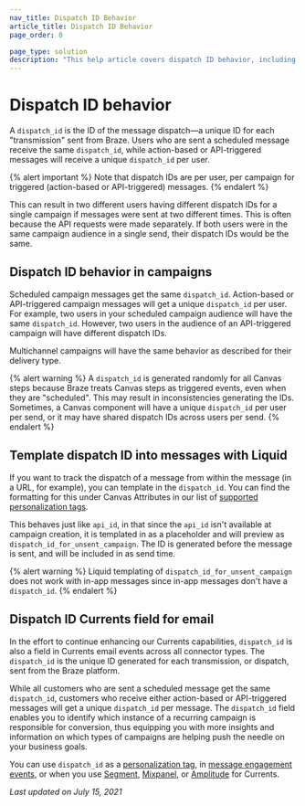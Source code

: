 ```yaml
---
nav_title: Dispatch ID Behavior
article_title: Dispatch ID Behavior
page_order: 0

page_type: solution
description: "This help article covers dispatch ID behavior, including its usage, implications, and limitations."
---
```


# Dispatch ID behavior

A `dispatch_id` is the ID of the message dispatch—a unique ID for each "transmission" sent from Braze. Users who are sent a scheduled message receive the same `dispatch_id`, while action-based or API-triggered messages will receive a unique `dispatch_id` per user.

{% alert important %}
Note that dispatch IDs are per user, per campaign for triggered (action-based or API-triggered) messages.
{% endalert %}

This can result in two different users having different dispatch IDs for a single campaign if messages were sent at two different times. This is often because the API requests were made separately. If both users were in the same campaign audience in a single send, their dispatch IDs would be the same.

## Dispatch ID behavior in campaigns

Scheduled campaign messages get the same `dispatch_id`. Action-based or API-triggered campaign messages will get a unique `dispatch_id` per user. For example, two users in your scheduled campaign audience will have the same `dispatch_id`. However, two users in the audience of an API-triggered campaign will have different dispatch IDs.

Multichannel campaigns will have the same behavior as described for their delivery type.

{% alert warning %}
A `dispatch_id` is generated randomly for all Canvas steps because Braze treats Canvas steps as triggered events, even when they are "scheduled". This may result in inconsistencies generating the IDs. Sometimes, a Canvas component will have a unique `dispatch_id` per user per send, or it may have shared dispatch IDs across users per send.
{% endalert %}

## Template dispatch ID into messages with Liquid

If you want to track the dispatch of a message from within the message (in a URL, for example), you can template in the `dispatch_id`. You can find the formatting for this under Canvas Attributes in our list of [supported personalization tags]({{site.baseurl}}/user_guide/personalization_and_dynamic_content/liquid/supported_personalization_tags/).

This behaves just like `api_id`, in that since the `api_id` isn't available at campaign creation, it is templated in as a placeholder and will preview as `dispatch_id_for_unsent_campaign`. The ID is generated before the message is sent, and will be included in as send time.

{% alert warning %}
Liquid templating of `dispatch_id_for_unsent_campaign` does not work with in-app messages since in-app messages don't have a `dispatch_id`.
{% endalert %}

## Dispatch ID Currents field for email

In the effort to continue enhancing our Currents capabilities, `dispatch_id` is also a field in Currents email events across all connector types. The `dispatch_id` is the unique ID generated for each transmission, or dispatch, sent from the Braze platform.

While all customers who are sent a scheduled message get the same `dispatch_id`, customers who receive either action-based or API-triggered messages will get a unique `dispatch_id` per message. The `dispatch_id` field enables you to identify which instance of a recurring campaign is responsible for conversion, thus equipping you with more insights and information on which types of campaigns are helping push the needle on your business goals.

You can use `dispatch_id` as a [personalization tag]({{site.baseurl}}/user_guide/personalization_and_dynamic_content/liquid/supported_personalization_tags/#supported-personalization-tags), in [message engagement events]({{site.baseurl}}/user_guide/data_and_analytics/braze_currents/message_engagement_events/), or when you use [Segment]({{site.baseurl}}/partners/data_and_infrastructure_agility/customer_data_platform/segment_for_currents/#integration-details), [Mixpanel]({{site.baseurl}}/partners/insights/behavioral_analytics/mixpanel_for_currents/#email-events), or [Amplitude]({{site.baseurl}}/partners/data_and_infrastructure_agility/analytics/amplitude/amplitude_for_currents/) for Currents.

_Last updated on July 15, 2021_
